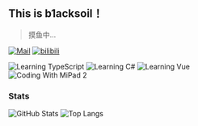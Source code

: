 ## This is b1acksoil！
> 摸鱼中...

[![Mail](https://img.shields.io/badge/Mail-bs@blacksoil.top-grey?labelColor=E95A4E&color=CE4F45&style=for-the-badge&logo=gmail&logoColor=white)](mailto:bs@blacksoil.top)
[![bilibili](https://img.shields.io/badge/bilibili-b1acksoil-grey?labelColor=00A1D6&color=008EBD&style=for-the-badge&logo=bilibili&logoColor=white)](https://space.bilibili.com/33268404)

![Learning TypeScript](https://img.shields.io/badge/Learning-TypeScript-3178C6?style=flat-square&logo=typescript&logoColor=white)
![Learning C#](https://img.shields.io/badge/Learning-C%23-239120?style=flat-square&logo=csharp&logoColor=white)
![Learning Vue](https://img.shields.io/badge/Learning-Vue-4FC08D?style=flat-square&logo=vuedotjs&logoColor=white)
![Coding With MiPad 2](https://img.shields.io/badge/Coding_With-MiPad_2-FF6900?style=flat-square&logo=xiaomi&logoColor=white)

### Stats

![GitHub Stats](https://github-readme-stats.vercel.app/api?username=b1acksoil&theme=react&hide_border=true)
![Top Langs](https://github-readme-stats.vercel.app/api/top-langs/?username=b1acksoil&layout=compact&hide=html,css,scss&theme=react&hide_border=true)
